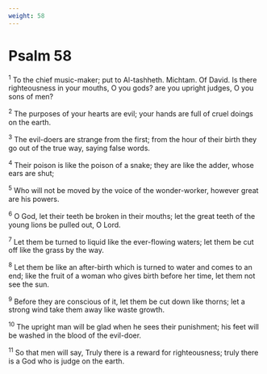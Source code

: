 ```yaml
---
weight: 58
---
```


# Psalm 58

<sup>1</sup> To the chief music-maker; put to Al-tashheth. Michtam. Of David. Is there righteousness in your mouths, O you gods? are you upright judges, O you sons of men? 

<sup>2</sup> The purposes of your hearts are evil; your hands are full of cruel doings on the earth. 

<sup>3</sup> The evil-doers are strange from the first; from the hour of their birth they go out of the true way, saying false words. 

<sup>4</sup> Their poison is like the poison of a snake; they are like the adder, whose ears are shut; 

<sup>5</sup> Who will not be moved by the voice of the wonder-worker, however great are his powers. 

<sup>6</sup> O God, let their teeth be broken in their mouths; let the great teeth of the young lions be pulled out, O Lord. 

<sup>7</sup> Let them be turned to liquid like the ever-flowing waters; let them be cut off like the grass by the way. 

<sup>8</sup> Let them be like an after-birth which is turned to water and comes to an end; like the fruit of a woman who gives birth before her time, let them not see the sun. 

<sup>9</sup> Before they are conscious of it, let them be cut down like thorns; let a strong wind take them away like waste growth. 

<sup>10</sup> The upright man will be glad when he sees their punishment; his feet will be washed in the blood of the evil-doer. 

<sup>11</sup> So that men will say, Truly there is a reward for righteousness; truly there is a God who is judge on the earth. 


